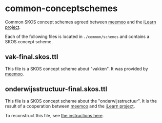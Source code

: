 # common-conceptschemes
Common SKOS concept schemes agreed between [meemoo](https://meemoo.be) and the [iLearn project](https://www.i-learn.be/).

Each of the following files is located in `./common/schemes` and contains a SKOS concept scheme.

## vak-final.skos.ttl
This file is a SKOS concept scheme about "vakken". It was provided by [meemoo](https://meemoo.be).

## onderwijsstructuur-final.skos.ttl
This file is a SKOS concept scheme about the "onderwijsstructuur". It is the result of a cooperation between [meemoo](https://meemoo.be) and the [iLearn project](https://www.i-learn.be/).

To reconstruct this file, see [the instructions here](ilearn/generate-onderwijsstructuur/tools/README.md).
